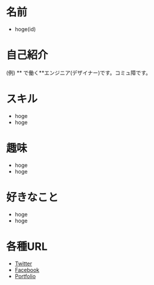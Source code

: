# 名前
 * hoge(id)

# 自己紹介

(例)
** で働く**エンジニア(デザイナー)です。コミュ障です。

# スキル
 * hoge
 * hoge

# 趣味
 * hoge
 * hoge

# 好きなこと
  * hoge
  * hoge

# 各種URL
 * [Twitter]()
 * [Facebook]()
 * [Portfolio]()
